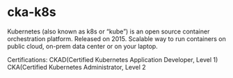 # cka-k8s
Kubernetes (also known as k8s or “kube”) is an open source container orchestration platform.
Released on 2015.
Scalable way to run containers on public cloud, on-prem data center or on your laptop.

Certifications:
CKAD(Certified Kubernetes Application Developer, Level 1)
CKA(Certified Kubernetes Administrator, Level 2
